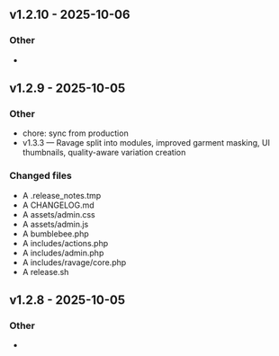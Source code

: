 ## v1.2.10 - 2025-10-06

### Other
- 


## v1.2.9 - 2025-10-05

### Other
- chore: sync from production
- v1.3.3 — Ravage split into modules, improved garment masking, UI thumbnails, quality-aware variation creation

### Changed files
- A	.release_notes.tmp
- A	CHANGELOG.md
- A	assets/admin.css
- A	assets/admin.js
- A	bumblebee.php
- A	includes/actions.php
- A	includes/admin.php
- A	includes/ravage/core.php
- A	release.sh


## v1.2.8 - 2025-10-05

### Other
- 



